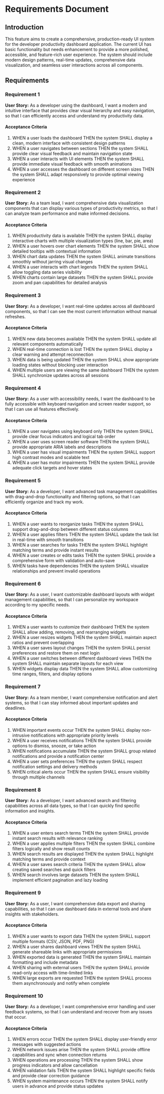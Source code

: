 # Requirements Document

## Introduction

This feature aims to create a comprehensive, production-ready UI system for the developer productivity dashboard application. The current UI has basic functionality but needs enhancement to provide a more polished, accessible, and feature-rich user experience. The system should include modern design patterns, real-time updates, comprehensive data visualization, and seamless user interactions across all components.

## Requirements

### Requirement 1

**User Story:** As a developer using the dashboard, I want a modern and intuitive interface that provides clear visual hierarchy and easy navigation, so that I can efficiently access and understand my productivity data.

#### Acceptance Criteria

1. WHEN a user loads the dashboard THEN the system SHALL display a clean, modern interface with consistent design patterns
2. WHEN a user navigates between sections THEN the system SHALL provide clear visual feedback and maintain navigation state
3. WHEN a user interacts with UI elements THEN the system SHALL provide immediate visual feedback with smooth animations
4. WHEN a user accesses the dashboard on different screen sizes THEN the system SHALL adapt responsively to provide optimal viewing experience

### Requirement 2

**User Story:** As a team lead, I want comprehensive data visualization components that can display various types of productivity metrics, so that I can analyze team performance and make informed decisions.

#### Acceptance Criteria

1. WHEN productivity data is available THEN the system SHALL display interactive charts with multiple visualization types (line, bar, pie, area)
2. WHEN a user hovers over chart elements THEN the system SHALL show detailed tooltips with contextual information
3. WHEN chart data updates THEN the system SHALL animate transitions smoothly without jarring visual changes
4. WHEN a user interacts with chart legends THEN the system SHALL allow toggling data series visibility
5. WHEN charts contain large datasets THEN the system SHALL provide zoom and pan capabilities for detailed analysis

### Requirement 3

**User Story:** As a developer, I want real-time updates across all dashboard components, so that I can see the most current information without manual refreshes.

#### Acceptance Criteria

1. WHEN new data becomes available THEN the system SHALL update all relevant components automatically
2. WHEN real-time connection is lost THEN the system SHALL display a clear warning and attempt reconnection
3. WHEN data is being updated THEN the system SHALL show appropriate loading states without blocking user interaction
4. WHEN multiple users are viewing the same dashboard THEN the system SHALL synchronize updates across all sessions

### Requirement 4

**User Story:** As a user with accessibility needs, I want the dashboard to be fully accessible with keyboard navigation and screen reader support, so that I can use all features effectively.

#### Acceptance Criteria

1. WHEN a user navigates using keyboard only THEN the system SHALL provide clear focus indicators and logical tab order
2. WHEN a user uses screen reader software THEN the system SHALL provide appropriate ARIA labels and descriptions
3. WHEN a user has visual impairments THEN the system SHALL support high contrast modes and scalable text
4. WHEN a user has motor impairments THEN the system SHALL provide adequate click targets and hover states

### Requirement 5

**User Story:** As a developer, I want advanced task management capabilities with drag-and-drop functionality and filtering options, so that I can efficiently organize and track my work.

#### Acceptance Criteria

1. WHEN a user wants to reorganize tasks THEN the system SHALL support drag-and-drop between different status columns
2. WHEN a user applies filters THEN the system SHALL update the task list in real-time with smooth transitions
3. WHEN a user searches for tasks THEN the system SHALL highlight matching terms and provide instant results
4. WHEN a user creates or edits tasks THEN the system SHALL provide a comprehensive form with validation and auto-save
5. WHEN tasks have dependencies THEN the system SHALL visualize relationships and prevent invalid operations

### Requirement 6

**User Story:** As a user, I want customizable dashboard layouts with widget management capabilities, so that I can personalize my workspace according to my specific needs.

#### Acceptance Criteria

1. WHEN a user wants to customize their dashboard THEN the system SHALL allow adding, removing, and rearranging widgets
2. WHEN a user resizes widgets THEN the system SHALL maintain aspect ratios and prevent overlapping
3. WHEN a user saves layout changes THEN the system SHALL persist preferences and restore them on next login
4. WHEN a user switches between different dashboard views THEN the system SHALL maintain separate layouts for each view
5. WHEN widgets display data THEN the system SHALL allow customizing time ranges, filters, and display options

### Requirement 7

**User Story:** As a team member, I want comprehensive notification and alert systems, so that I can stay informed about important updates and deadlines.

#### Acceptance Criteria

1. WHEN important events occur THEN the system SHALL display non-intrusive notifications with appropriate priority levels
2. WHEN a user receives notifications THEN the system SHALL provide options to dismiss, snooze, or take action
3. WHEN notifications accumulate THEN the system SHALL group related notifications and provide a notification center
4. WHEN a user sets preferences THEN the system SHALL respect notification settings and delivery methods
5. WHEN critical alerts occur THEN the system SHALL ensure visibility through multiple channels

### Requirement 8

**User Story:** As a developer, I want advanced search and filtering capabilities across all data types, so that I can quickly find specific information and insights.

#### Acceptance Criteria

1. WHEN a user enters search terms THEN the system SHALL provide instant search results with relevance ranking
2. WHEN a user applies multiple filters THEN the system SHALL combine filters logically and show result counts
3. WHEN search results are displayed THEN the system SHALL highlight matching terms and provide context
4. WHEN a user saves search criteria THEN the system SHALL allow creating saved searches and quick filters
5. WHEN search involves large datasets THEN the system SHALL implement efficient pagination and lazy loading

### Requirement 9

**User Story:** As a user, I want comprehensive data export and sharing capabilities, so that I can use dashboard data in external tools and share insights with stakeholders.

#### Acceptance Criteria

1. WHEN a user wants to export data THEN the system SHALL support multiple formats (CSV, JSON, PDF, PNG)
2. WHEN a user shares dashboard views THEN the system SHALL generate shareable links with appropriate permissions
3. WHEN exported data is generated THEN the system SHALL maintain formatting and include metadata
4. WHEN sharing with external users THEN the system SHALL provide read-only access with time-limited links
5. WHEN large exports are requested THEN the system SHALL process them asynchronously and notify when complete

### Requirement 10

**User Story:** As a developer, I want comprehensive error handling and user feedback systems, so that I can understand and recover from any issues that occur.

#### Acceptance Criteria

1. WHEN errors occur THEN the system SHALL display user-friendly error messages with suggested actions
2. WHEN network issues arise THEN the system SHALL provide offline capabilities and sync when connection returns
3. WHEN operations are processing THEN the system SHALL show progress indicators and allow cancellation
4. WHEN validation fails THEN the system SHALL highlight specific fields and provide clear correction guidance
5. WHEN system maintenance occurs THEN the system SHALL notify users in advance and provide status updates